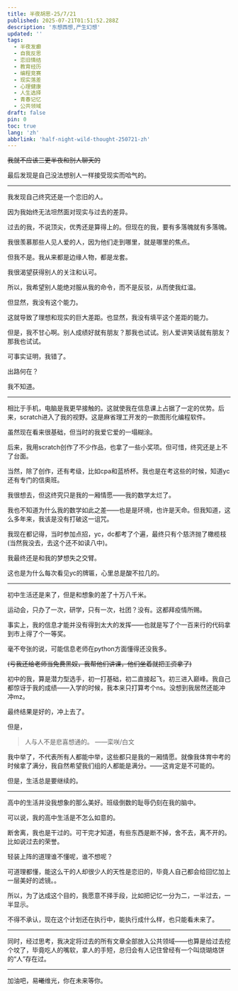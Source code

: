 ```yaml
---
title: 半夜胡思-25/7/21
published: 2025-07-21T01:51:52.288Z
description: '东想西想,产生幻想'
updated: ''
tags:
  - 半夜发癫
  - 自我反思
  - 恋旧情结
  - 教育经历
  - 编程竞赛
  - 现实落差
  - 心理健康
  - 人生选择
  - 青春记忆
  - 公共领域
draft: false
pin: 0
toc: true
lang: 'zh'
abbrlink: 'half-night-wild-thought-250721-zh'
---
```

~~我就不应该三更半夜和别人聊天的~~

最后发现是自己没法想别人一样接受现实而哈气的。

---
我发现自己终究还是一个恋旧的人。

因为我始终无法坦然面对现实与过去的差异。

过去的我，不说顶尖，优秀还是算得上的。但现在的我，要有多落魄就有多落魄。

我很羡慕那些人见人爱的人，因为他们走到哪里，就是哪里的焦点。


但我不是。我从来都是边缘人物，都是龙套。

我很渴望获得别人的关注和认可。

所以，我希望别人能绝对服从我的命令，而不是反驳，从而使我红温。


但显然，我没有这个能力。

这就导致了理想和现实的巨大差距。也显然，我没有填平这个差距的能力。

但是，我不甘心啊。别人成绩好就有朋友？那我也试试。别人爱讲笑话就有朋友？那我也试试。

可事实证明，我错了。

出路何在？


我不知道。

---
相比于手机，电脑是我更早接触的。这就使我在信息课上占据了一定的优势。后来，scratch进入了我的视野。这是麻省理工开发的一款图形化编程软件。

虽然现在看来很基础，但当时的我爱它爱的一塌糊涂。

后来，我用scratch创作了不少作品，也拿了一些小奖项。但可惜，终究还是上不了台面。

当然，除了创作，还有考级，比如cpa和蓝桥杯。我也是在考这些的时候，知道yc还有专门的信奥班。

我很想去，但这终究只是我的一厢情愿——我的数学太烂了。

我也不知道为什么我的数学如此之差——也是是环境，也许是天命。但我知道，这么多年来，我该是没有打破这一诅咒。

我现在都记得，当时参加点招，yc，dc都考了个遍，最终只有个慈济抛了橄榄枝(当然我没去，去这个还不如读八中)。

我最终还是和我的梦想失之交臂。

这也是为什么每次看见yc的牌匾，心里总是酸不拉几的。

---
初中生活还是来了，但是和想象的差了十万八千米。

运动会，只办了一次，研学，只有一次，社团？没有。这都拜疫情所赐。

事实上，我的信息才能并没有得到太大的发挥——也就是写了个一百来行的代码拿到市上得了个一等奖。

毫不夸张的说，可能信息老师在python方面懂得还没我多。

~~(亏我还给老师当免费黑奴，我帮他们讲课，他们坐着就把工资拿了)~~

初中的我，算是潜力型选手，初一打基础，初二直接起飞，初三进入巅峰。我自己都惊讶于我的成绩——入学的时候，我本来只打算考个ns。没想到我居然还能冲冲mz。

最终结果是好的，冲上去了。

但是，

> 人与人不是悲喜想通的。  ——栾咲/白文

我中举了，不代表所有人都能中举，这些都只是我的一厢情愿。就像我体育中考的时候拿了满分，我自然希望我们组的人都能是满分。——这肯定是不可能的。

但是，生活总是要继续的。

---
高中的生活并没我想象的那么美好。班级倒数的耻辱仍刻在我的脑中。

可以说，我的高中生活是不怎么如意的。

断舍离，我也是干过的。可干完才知道，有些东西是断不掉，舍不去，离不开的。比如说过去的荣誉。

轻装上阵的道理谁不懂呢，谁不想呢？

可道理都懂，能这么干的人却很少人的天性是恋旧的，毕竟人自己都会给回忆加上一层美好的滤镜。。

所以，为了达成这个目的，我愿意不择手段，比如把记忆一分为二，一半过去，一半显示。

不得不承认，现在这个计划还在执行中，能执行成什么样，也只能看未来了。

---
同时，经过思考，我决定将过去的所有文章全部放入公共领域——也算是给过去挖个坟了，毕竟吃人的嘴软，拿人的手短，总归会有人记住曾经有一个叫烧瑚烙饼的“人”存在过。


---

加油吧，易~~曦~~维光，你在未来等你。